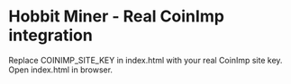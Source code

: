 # Hobbit Miner - Real CoinImp integration

Replace COINIMP_SITE_KEY in index.html with your real CoinImp site key. Open index.html in browser.
